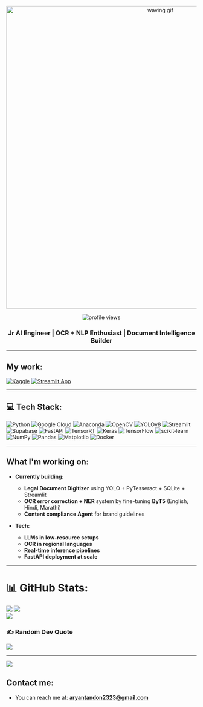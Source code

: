 <p align="center">
  <img src="./assets/wall-e.gif" width="800" alt="waving gif" />
</p>
<p align="center">
  <img src="https://komarev.com/ghpvc/?username=PhoenixAlpha23&label=Profile%20views&color=0e75b6&style=flat" alt="profile views" />
</p>

<h3 align="center">Jr AI Engineer | OCR + NLP Enthusiast | Document Intelligence Builder</h3>

---

## My work:

[![Kaggle](https://img.shields.io/badge/kaggle-20BEFF?style=for-the-badge&logo=kaggle&logoColor=white)](https://www.kaggle.com/aryanrahultandon/yolov8s-docs)
[![Streamlit App](https://img.shields.io/badge/-Streamlit-FF4B4B?style=for-the-badge&logo=streamlit&logoColor=white)](https://legal-document-digitization.streamlit.app/)

---

## 💻 Tech Stack:

![Python](https://img.shields.io/badge/python-3670A0?style=for-the-badge&logo=python&logoColor=ffdd54)
![Google Cloud](https://img.shields.io/badge/GoogleCloud-%234285F4.svg?style=for-the-badge&logo=google-cloud&logoColor=white)
![Anaconda](https://img.shields.io/badge/Anaconda-%2344A833.svg?style=for-the-badge&logo=anaconda&logoColor=white)
![OpenCV](https://img.shields.io/badge/OpenCV-white?style=for-the-badge&logo=opencv&logoColor=white)
![YOLOv8](https://img.shields.io/badge/YOLOv8-FFEA00?style=for-the-badge&logo=yolo&logoColor=black)
![Streamlit](https://img.shields.io/badge/Streamlit-%23FE4B4B?style=for-the-badge&logo=streamlit&logoColor=white)
![Supabase](https://img.shields.io/badge/Supabase-3ECF8E?style=for-the-badge&logo=supabase&logoColor=white)
![FastAPI](https://img.shields.io/badge/FastAPI-005571?style=for-the-badge&logo=fastapi&logoColor=white)
![TensorRT](https://img.shields.io/badge/TensorRT-76B900?style=for-the-badge&logo=nvidia&logoColor=white)
![Keras](https://img.shields.io/badge/Keras-%23D00000?style=for-the-badge&logo=Keras&logoColor=white)
![TensorFlow](https://img.shields.io/badge/TensorFlow-%23FF6F00?style=for-the-badge&logo=TensorFlow&logoColor=white)
![scikit‑learn](https://img.shields.io/badge/scikit--learn-%23F7931E?style=for-the-badge&logo=scikit-learn&logoColor=white)
![NumPy](https://img.shields.io/badge/numpy-%23013243?style=for-the-badge&logo=numpy&logoColor=white)
![Pandas](https://img.shields.io/badge/pandas-%23150458?style=for-the-badge&logo=pandas&logoColor=white)
![Matplotlib](https://img.shields.io/badge/Matplotlib-white?style=for-the-badge&logo=matplotlib&logoColor=black)
![Docker](https://img.shields.io/badge/Docker-2496ED?style=for-the-badge&logo=docker&logoColor=white)

---

## What I'm working on:

* **Currently building:**
    * **Legal Document Digitizer** using YOLO + PyTesseract + SQLite + Streamlit
    * **OCR error correction + NER** system by fine-tuning **ByT5** (English, Hindi, Marathi)
    * **Content compliance Agent** for brand guidelines

* **Tech:**
    * **LLMs in low-resource setups**
    * **OCR in regional languages**
    * **Real-time inference pipelines**
    * **FastAPI deployment at scale**

---
# 📊 GitHub Stats:
![](https://github-readme-stats.vercel.app/api?username=PhoenixAlpha23&theme=dark&hide_border=false&include_all_commits=true&count_private=true)
![](https://github-readme-streak-stats.herokuapp.com/?user=PhoenixAlpha23&theme=dark&hide_border=false)<br/>
![](https://github-readme-stats.vercel.app/api/top-langs/?username=PhoenixAlpha23&theme=dark&hide_border=false&include_all_commits=true&count_private=true&layout=compact)

### ✍️ Random Dev Quote
![](https://quotes-github-readme.vercel.app/api?type=horizontal&theme=radical)

---
[![](https://visitcount.itsvg.in/api?id=PhoenixAlpha23&icon=0&color=6)](https://visitcount.itsvg.in)

<!-- Proudly created with GPRM ( https://gprm.itsvg.in ) -->
## Contact me:
* You can reach me at: **aryantandon2323@gmail.com**
